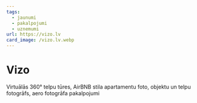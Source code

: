 ```yaml
---
tags:
  - jaunumi
  - pakalpojumi
  - uznemumi
url: https://vizo.lv
card_image: /vizo.lv.webp
---
```


# Vizo

Virtuālās 360° telpu tūres, AirBNB stila apartamentu foto, objektu un telpu fotogrāfs, aero fotogrāfa pakalpojumi
